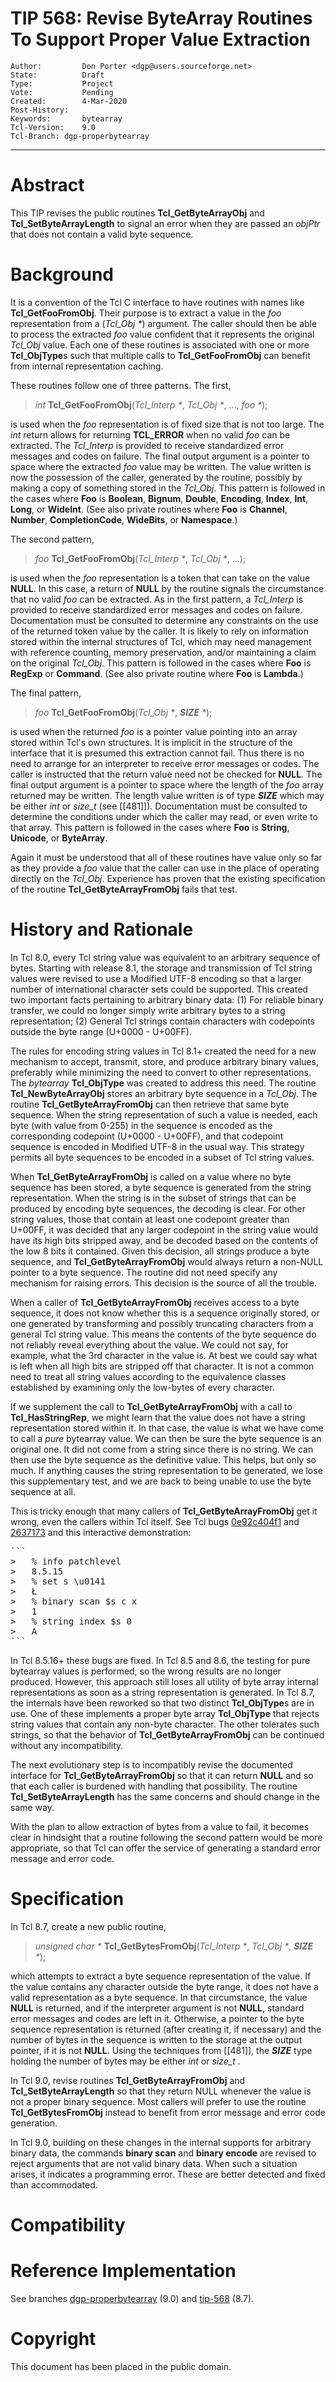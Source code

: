 # TIP 568: Revise ByteArray Routines To Support Proper Value Extraction
	Author:         Don Porter <dgp@users.sourceforge.net>
	State:          Draft
	Type:           Project
	Vote:           Pending
	Created:        4-Mar-2020
	Post-History:
	Keywords:       bytearray
	Tcl-Version:    9.0
	Tcl-Branch:	dgp-properbytearray
-----

# Abstract

This TIP revises the public routines **Tcl_GetByteArrayObj** and
**Tcl_SetByteArrayLength** to signal an error when they are passed
an _objPtr_ that does not contain a valid byte sequence.

# Background

It is a convention of the Tcl C interface to have routines with names
like **Tcl_GetFooFromObj**. Their purpose is to extract a value in
the _foo_ representation from a (*Tcl_Obj* _*_) argument. The caller
should then be able to process the extracted _foo_ value 
confident that it represents the original *Tcl_Obj* value.
Each one of these routines is associated with one or more **Tcl_ObjType**s
such that multiple calls to **Tcl_GetFooFromObj** can benefit from
internal representation caching.

These routines follow one of three patterns. The first,

> _int_ **Tcl_GetFooFromObj**(*Tcl_Interp* _*_, *Tcl_Obj* _*_, ..., _foo *_);

is used when the *foo* representation is of fixed size that is not too large.
The _int_ return allows for returning **TCL_ERROR** when no valid *foo*
can be extracted. The *Tcl_Interp* is provided to receive standardized
error messages and codes on failure.  The final output argument is a pointer
to space where the extracted *foo* value may be written. The value written
is now the possession of the caller, generated by the routine, possibly by
making a copy of something stored in the *Tcl_Obj*.  This pattern is followed
in the cases where **Foo** is **Boolean**, **Bignum**, **Double**,
**Encoding**, **Index**, **Int**, **Long**, or **WideInt**. (See also
private routines where **Foo** is **Channel**, **Number**, **CompletionCode**,
**WideBits**, or **Namespace**.)

The second pattern,

> _foo_ **Tcl_GetFooFromObj**(*Tcl_Interp* _*_, *Tcl_Obj* _*_, ...);

is used when the *foo* representation is a token that can take on
the value **NULL**.  In this case, a return of **NULL** by the routine
signals the circumstance that no valid *foo* can be extracted. As in
the first pattern, a *Tcl_Interp* is provided to receive standardized
error messages and codes on failure. Documentation must be consulted
to determine any constraints on the use of the returned token value by
the caller.  It is likely to rely on information stored within the internal
structures of Tcl, which may need management with reference counting,
memory preservation, and/or maintaining a claim on the original *Tcl_Obj*.
This pattern is followed in the cases where **Foo** is **RegExp**
or **Command**. (See also private routine where **Foo** is **Lambda**.)

The final pattern,

> _foo_ **Tcl_GetFooFromObj**(*Tcl_Obj* _*_, ***SIZE*** _*_);

is used when the returned *foo* is a pointer value pointing into
an array stored within Tcl's own structures.  It is implicit in the
structure of the interface that it is presumed this extraction cannot
fail. Thus there is no need to arrange for an interpreter to receive
error messages or codes. The caller is instructed that the return value
need not be checked for **NULL**. The final output argument is a pointer to
space where the length of the *foo* array returned may be written.  The
length value written is of type ***SIZE*** which may be either *int*
or *size_t* (see [[481]]).
Documentation must be consulted to determine the conditions under which
the caller may read, or even write to that array. This pattern is
followed in the cases where **Foo** is **String**, **Unicode**,
or **ByteArray**.

Again it must be understood that all of these routines have value only
so far as they provide a *foo* value that the caller can use in the place
of operating directly on the *Tcl_Obj*.  Experience has proven that
the existing specification of the routine **Tcl_GetByteArrayFromObj**
fails that test.

# History and Rationale

In Tcl 8.0, every Tcl string value was equivalent to an arbitrary sequence
of bytes.  Starting with release 8.1, the storage and transmission of Tcl
string values were revised to use a Modified UTF-8 encoding so that a larger
number of international character sets could be supported.  This created
two important facts pertaining to arbitrary binary data:
(1) For reliable binary transfer, we could no longer simply write arbitrary
bytes to a string representation; (2) General Tcl strings contain characters
with codepoints outside the byte range (U+0000 - U+00FF).

The rules for encoding string values in Tcl 8.1+ created the need for a new
mechanism to accept, transmit, store, and produce arbitrary binary values,
preferably while minimizing the need to convert to other representations.
The _bytearray_ **Tcl_ObjType** was created to address this need. The
routine **Tcl_NewByteArrayObj** stores an arbitrary byte sequence in
a *Tcl_Obj*.  The routine **Tcl_GetByteArrayFromObj** can then retrieve
that same byte sequence.  When the string representation of such a value is
needed, each byte (with value from 0-255) in the sequence is encoded 
as the corresponding codepoint (U+0000 - U+00FF), and that codepoint sequence
is encoded in Modified UTF-8 in the usual way.  This strategy permits all
byte sequences to be encoded in a subset of Tcl string values. 

When **Tcl_GetByteArrayFromObj** is called on a value where no byte sequence
has been stored, a byte sequence is generated from the string representation.
When the string is in the subset of strings that can be produced by encoding
byte sequences, the decoding is clear. For other string values, those that
contain at least one codepoint greater than U+00FF, it was decided
that any larger codepoint in the string value would have its high
bits stripped away, and be decoded based on the contents of the low 8 bits
it contained.  Given this decision, all strings produce a byte sequence, and
**Tcl_GetByteArrayFromObj** would always return a non-NULL pointer to
a byte sequence. The routine did not need specify any mechanism
for raising errors.  This decision is the source of all the trouble.

When a caller of **Tcl_GetByteArrayFromObj** receives access to a byte
sequence, it does not know whether this is a sequence originally stored,
or one generated by transforming and possibly truncating characters from
a general Tcl string value.  This means the contents of the byte sequence
do not reliably reveal everything about the value.  We could not say,
for example, what the 3rd character in the value is. At best we could
say what is left when all high bits are stripped off that character.
It is not a common need to treat all string values according to
the equivalence classes established by examining only the low-bytes of
every character.

If we supplement the call to **Tcl_GetByteArrayFromObj** with a call
to **Tcl_HasStringRep**, we might learn that the value does not have
a string representation stored within it. In that case, the value is what
we have come to call a _pure_ bytearray value. We can then be sure the byte
sequence is an original one. It did not come from a string since there is
no string.  We can then use the byte sequence as the definitive value.
This helps, but only so much.
If anything causes the string representation to be generated, we lose this
supplementary test, and we are back to being unable to use the byte sequence
at all.

This is tricky enough that many callers of **Tcl_GetByteArrayFromObj** get
it wrong, even the callers within Tcl itself.  See Tcl
bugs [0e92c404f1](https://core.tcl-lang.org/tcl/info/0e92c404f1)
and [2637173](https://core.tcl-lang.org/tcl/info/2637173) and this
interactive demonstration:

<pre>
```
>	% info patchlevel
>	8.5.15
>	% set s \u0141
>	Ł
>	% binary scan $s c x
>	1
>	% string index $s 0
>	A
```
</pre>

In Tcl 8.5.16+ these bugs are fixed. In Tcl 8.5 and 8.6, the testing for
pure bytearray values is performed, so the wrong results are no longer
produced. However, this approach still loses all utility of byte array
internal representations as soon as a string representation is generated.
In Tcl 8.7, the internals have been reworked so that two distinct
**Tcl_ObjType**s are in use. One of these implements a proper byte array
**Tcl_ObjType** that rejects string values that contain any non-byte 
character. The other tolerates such strings, so that the behavior of
**Tcl_GetByteArrayFromObj** can be continued without any incompatibility.

The next evolutionary step is to incompatibly revise the documented
interface for **Tcl_GetByteArrayFromObj** so that it can return **NULL**
and so that each caller is burdened with handling that possibility.
The routine **Tcl_SetByteArrayLength** has the same concerns and should
change in the same way.

With the plan to allow extraction of bytes from a value to fail, it
becomes clear in hindsight that a routine following the second pattern
would be more appropriate, so that Tcl can offer the service of generating
a standard error message and error code.

# Specification

In Tcl 8.7, create a new public routine,

> _unsigned char *_ **Tcl_GetBytesFromObj**(*Tcl_Interp* _*_, *Tcl_Obj* _*_,  ***SIZE*** _*_);

which attempts to extract a byte sequence representation of the value. If
the value contains any character outside the byte range, it does not have
a valid representation as a byte sequence. In that circumstance, the
value **NULL** is returned, and if the interpreter argument is not **NULL**,
standard error messages and codes are left in it. Otherwise, a pointer
to the byte sequence representation is returned (after creating it, if
necessary) and the number of bytes in the sequence is written to the
storage at the output pointer, if it is not **NULL**.  Using the techniques
from [[481]], the ***SIZE*** type holding the number of bytes may be
either *int* or *size_t* .

In Tcl 9.0, revise routines **Tcl_GetByteArrayFromObj** and
**Tcl_SetByteArrayLength** so that they return NULL whenever the value
is not a proper binary sequence.  Most callers will prefer to use
the routine **Tcl_GetBytesFromObj** instead to benefit from error message
and error code generation.

In Tcl 9.0, building on these changes in the internal supports for
arbitrary binary data, the commands **binary scan** and **binary encode**
are revised to reject arguments that are not valid binary data.  When
such a situation arises, it indicates a programming error.  These are better
detected and fixed than accommodated.

# Compatibility

# Reference Implementation

See branches [dgp-properbytearray](https://core.tcl-lang.org/tcl/timeline?t=dgp-properbytearray) (9.0)
and [tip-568](https://core.tcl-lang.org/tcl/timeline?t=tip-568) (8.7).

# Copyright

This document has been placed in the public domain.
